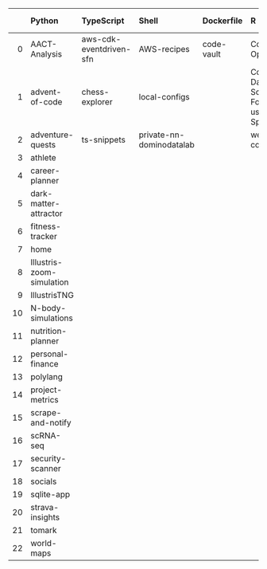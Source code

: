 |    | Python                    | TypeScript              | Shell                    | Dockerfile   | R                                                        | JavaScript                           | CSS               | Jupyter Notebook   | C                   | PowerShell   | HTML              |
|---:|:--------------------------|:------------------------|:-------------------------|:-------------|:---------------------------------------------------------|:-------------------------------------|:------------------|:-------------------|:--------------------|:-------------|:------------------|
|  0 | AACT-Analysis             | aws-cdk-eventdriven-sfn | AWS-recipes              | code-vault   | Computation-Optimizations                                | DHC                                  | frontend-patterns | hypothesis-testing | OverTheWire-website | performance  | workout-generator |
|  1 | advent-of-code            | chess-explorer          | local-configs            |              | Coursera-Data-Science-Foundations-using-R-Specialization | web-application-jquery-and-bootstrap |                   | mnist-classifyer   |                     |              |                   |
|  2 | adventure-quests          | ts-snippets             | private-nn-dominodatalab |              | wearable-computing                                       |                                      |                   | twitter-novo       |                     |              |                   |
|  3 | athlete                   |                         |                          |              |                                                          |                                      |                   |                    |                     |              |                   |
|  4 | career-planner            |                         |                          |              |                                                          |                                      |                   |                    |                     |              |                   |
|  5 | dark-matter-attractor     |                         |                          |              |                                                          |                                      |                   |                    |                     |              |                   |
|  6 | fitness-tracker           |                         |                          |              |                                                          |                                      |                   |                    |                     |              |                   |
|  7 | home                      |                         |                          |              |                                                          |                                      |                   |                    |                     |              |                   |
|  8 | Illustris-zoom-simulation |                         |                          |              |                                                          |                                      |                   |                    |                     |              |                   |
|  9 | IllustrisTNG              |                         |                          |              |                                                          |                                      |                   |                    |                     |              |                   |
| 10 | N-body-simulations        |                         |                          |              |                                                          |                                      |                   |                    |                     |              |                   |
| 11 | nutrition-planner         |                         |                          |              |                                                          |                                      |                   |                    |                     |              |                   |
| 12 | personal-finance          |                         |                          |              |                                                          |                                      |                   |                    |                     |              |                   |
| 13 | polylang                  |                         |                          |              |                                                          |                                      |                   |                    |                     |              |                   |
| 14 | project-metrics           |                         |                          |              |                                                          |                                      |                   |                    |                     |              |                   |
| 15 | scrape-and-notify         |                         |                          |              |                                                          |                                      |                   |                    |                     |              |                   |
| 16 | scRNA-seq                 |                         |                          |              |                                                          |                                      |                   |                    |                     |              |                   |
| 17 | security-scanner          |                         |                          |              |                                                          |                                      |                   |                    |                     |              |                   |
| 18 | socials                   |                         |                          |              |                                                          |                                      |                   |                    |                     |              |                   |
| 19 | sqlite-app                |                         |                          |              |                                                          |                                      |                   |                    |                     |              |                   |
| 20 | strava-insights           |                         |                          |              |                                                          |                                      |                   |                    |                     |              |                   |
| 21 | tomark                    |                         |                          |              |                                                          |                                      |                   |                    |                     |              |                   |
| 22 | world-maps                |                         |                          |              |                                                          |                                      |                   |                    |                     |              |                   |